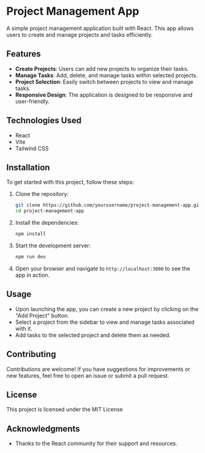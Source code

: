 # Project Management App

A simple project management application built with React. This app allows users to create and manage projects and tasks efficiently.

## Features

- **Create Projects**: Users can add new projects to organize their tasks.
- **Manage Tasks**: Add, delete, and manage tasks within selected projects.
- **Project Selection**: Easily switch between projects to view and manage tasks.
- **Responsive Design**: The application is designed to be responsive and user-friendly.

## Technologies Used

- React
- Vite
- Tailwind CSS

## Installation

To get started with this project, follow these steps:

1. Clone the repository:
   ```bash
   git clone https://github.com/yourusername/project-management-app.git
   cd project-management-app
   ```

2. Install the dependencies:
   ```bash
   npm install
   ```

3. Start the development server:
   ```bash
   npm run dev
   ```

4. Open your browser and navigate to `http://localhost:3000` to see the app in action.

## Usage

- Upon launching the app, you can create a new project by clicking on the "Add Project" button.
- Select a project from the sidebar to view and manage tasks associated with it.
- Add tasks to the selected project and delete them as needed.

## Contributing

Contributions are welcome! If you have suggestions for improvements or new features, feel free to open an issue or submit a pull request.

## License

This project is licensed under the MIT License

## Acknowledgments

- Thanks to the React community for their support and resources.
